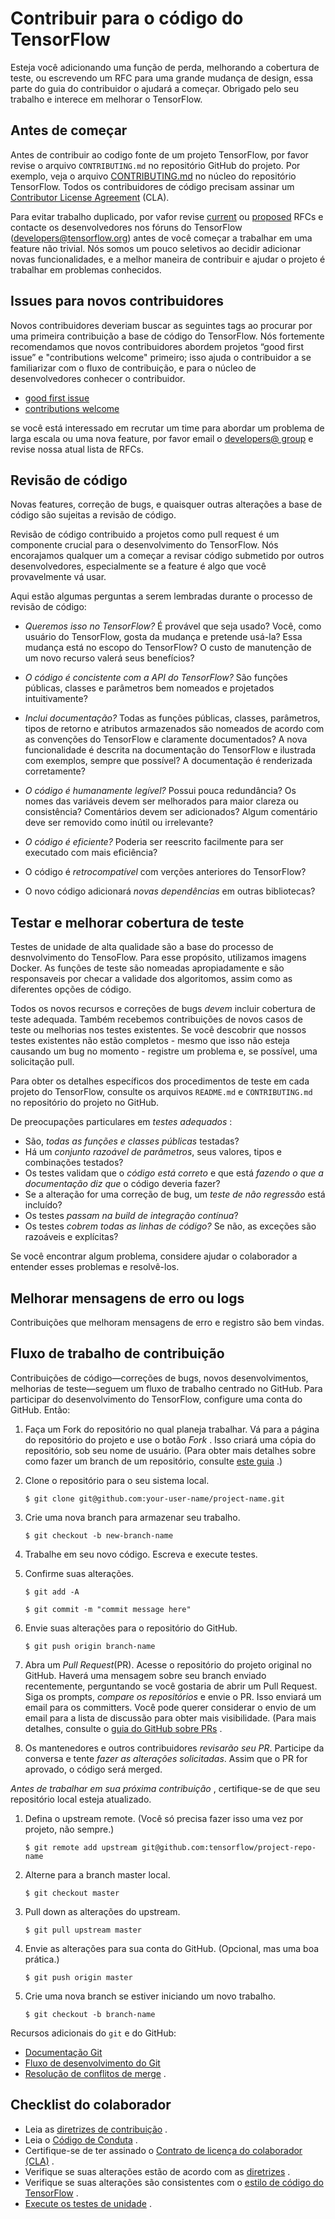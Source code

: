 # Contribuir para o código do TensorFlow

Esteja você adicionando uma função de perda, melhorando a cobertura de teste, ou escrevendo um RFC para uma grande mudança de design, essa parte do guia do contribuidor o ajudará a começar. Obrigado pelo seu trabalho e interece em melhorar o TensorFlow.

## Antes de começar

Antes de contribuir ao codigo fonte de um projeto TensorFlow, por favor revise o arquivo `CONTRIBUTING.md` no repositório GitHub do projeto. Por exemplo, veja o arquivo [CONTRIBUTING.md](https://github.com/tensorflow/tensorflow/blob/master/CONTRIBUTING.md) no núcleo do repositório TensorFlow. Todos os contribuidores de código precisam assinar um [Contributor License Agreement](https://cla.developers.google.com/clas) (CLA).

Para evitar trabalho duplicado, por vafor revise [current](https://github.com/tensorflow/community/tree/master/rfcs) ou [proposed](https://github.com/tensorflow/community/labels/RFC%3A%20Proposed) RFCs e contacte os desenvolvedores nos fóruns do TensorFlow ([developers@tensorflow.org](https://groups.google.com/u/1/a/tensorflow.org/g/developers)) antes de você começar a trabalhar em uma feature não trivial. Nós somos um pouco seletivos ao decidir adicionar novas funcionalidades, e a melhor maneira de contribuir e ajudar o projeto é trabalhar em problemas conhecidos.

## Issues para novos contribuidores

Novos contribuidores deveriam buscar as seguintes tags ao procurar por uma primeira contribuição a base de código do TensorFlow. Nós fortemente recomendamos que novos contribuidores abordem projetos “good first issue” e "contributions welcome" primeiro; isso ajuda o contribuidor a se familiarizar com o fluxo de contribuição, e para o núcleo de desenvolvedores  conhecer o contribuidor.

- [good first issue](https://github.com/tensorflow/tensorflow/labels/good%20first%20issue)
- [contributions welcome](https://github.com/tensorflow/tensorflow/labels/stat%3Acontributions%20welcome)

se você está interessado em recrutar um time para abordar um problema de larga escala ou uma nova feature, por favor email o [developers@ group](https://groups.google.com/a/tensorflow.org/g/developers) e revise nossa atual lista de RFCs.

## Revisão de código

Novas features, correção de bugs, e quaisquer outras alterações a base de código são sujeitas a revisão de código.

Revisão de código contribuido a projetos como pull request é um componente crucial para o desenvolvimento do TensorFlow. Nós encorajamos qualquer um a começar a revisar código submetido por outros desenvolvedores, especialmente se a feature é algo que você provavelmente vá usar.

Aqui estão algumas perguntas a serem lembradas durante o processo de revisão de código:

- *Queremos isso no TensorFlow?* É provável que seja usado? Você, como usuário do TensorFlow, gosta da mudança e pretende usá-la? Essa mudança está no escopo do TensorFlow? O custo de manutenção de um novo recurso valerá seus benefícios?

- *O código é concistente com a API do TensorFlow?* São funções públicas, classes e parâmetros bem nomeados e projetados intuitivamente?

- *Inclui documentação?* Todas as funções públicas, classes, parâmetros, tipos de retorno e atributos armazenados são nomeados de acordo com as convenções do TensorFlow e claramente documentados? A nova funcionalidade é descrita na documentação do TensorFlow e ilustrada com exemplos, sempre que possível? A documentação é renderizada corretamente?

- *O código é humanamente legível?* Possui pouca redundância? Os nomes das variáveis devem ser melhorados para maior clareza ou consistência? Comentários devem ser adicionados? Algum comentário deve ser removido como inútil ou irrelevante?

- *O código é eficiente?* Poderia ser reescrito facilmente para ser executado com mais eficiência?

- O código é *retrocompatível* com verções anteriores do TensorFlow?

- O novo código adicionará *novas dependências* em outras bibliotecas?

## Testar e melhorar cobertura de teste

Testes de unidade de alta qualidade são a base do processo de desnvolvimento do TensoFlow. Para esse propósito, utilizamos imagens Docker. As funções de teste são nomeadas apropiadamente e são responsaveis por checar a validade dos algoritomos, assim como as diferentes opções de código.

Todos os novos recursos e correções de bugs *devem* incluir cobertura de teste adequada. Também recebemos contribuições de novos casos de teste ou melhorias nos testes existentes. Se você descobrir que nossos testes existentes não estão completos - mesmo que isso não esteja causando um bug no momento - registre um problema e, se possível, uma solicitação pull.

Para obter os detalhes específicos dos procedimentos de teste em cada projeto do TensorFlow, consulte os arquivos `README.md` e `CONTRIBUTING.md` no repositório do projeto no GitHub.

De preocupações particulares em *testes adequados* :

- São, *todas as funções e classes públicas* testadas?
- Há um *conjunto razoável de parâmetros*, seus valores, tipos e combinações testados?
- Os testes validam que o *código está correto* e que está *fazendo o que a documentação diz que* o código deveria fazer?
- Se a alteração for uma correção de bug, um *teste de não regressão* está incluído?
- Os testes *passam na build de integração contínua*?
- Os testes *cobrem todas as linhas de código?* Se não, as exceções são razoáveis e explícitas?

Se você encontrar algum problema, considere ajudar o colaborador a entender esses problemas e resolvê-los.

## Melhorar mensagens de erro ou logs

Contribuições que melhoram mensagens de erro e registro são bem vindas.

## Fluxo de trabalho de contribuição

Contribuições de código—correções de bugs, novos desenvolvimentos, melhorias de teste—seguem um fluxo de trabalho centrado no GitHub. Para participar do desenvolvimento do TensorFlow, configure uma conta do GitHub. Então:

1. Faça um Fork do repositório no qual planeja trabalhar. Vá para a página do repositório do projeto e use o botão *Fork* . Isso criará uma cópia do repositório, sob seu nome de usuário. (Para obter mais detalhes sobre como fazer um branch de um repositório, consulte [este guia](https://help.github.com/articles/fork-a-repo/) .)

2. Clone o repositório para o seu sistema local.

    `$ git clone git@github.com:your-user-name/project-name.git`

3. Crie uma nova branch para armazenar seu trabalho.

    `$ git checkout -b new-branch-name`

4. Trabalhe em seu novo código. Escreva e execute testes.

5. Confirme suas alterações.

    `$ git add -A`

    `$ git commit -m "commit message here"`

6. Envie suas alterações para o repositório do GitHub.

    `$ git push origin branch-name`

7. Abra um *Pull Request*(PR). Acesse o repositório do projeto original no GitHub. Haverá uma mensagem sobre seu branch enviado recentemente, perguntando se você gostaria de abrir um Pull Request. Siga os prompts, *compare os repositórios* e envie o PR. Isso enviará um email para os committers. Você pode querer considerar o envio de um email para a lista de discussão para obter mais visibilidade. (Para mais detalhes, consulte o [guia do GitHub sobre PRs](https://help.github.com/articles/creating-a-pull-request-from-a-fork) .

8. Os mantenedores e outros contribuidores *revisarão seu PR*. Participe da conversa e tente *fazer as alterações solicitadas*. Assim que o PR for aprovado, o código será merged.

*Antes de trabalhar em sua próxima contribuição* , certifique-se de que seu repositório local esteja atualizado.

1. Defina o upstream remote. (Você só precisa fazer isso uma vez por projeto, não sempre.)

    `$ git remote add upstream git@github.com:tensorflow/project-repo-name`

2. Alterne para a branch master local.

    `$ git checkout master`

3. Pull down as alterações do upstream.

    `$ git pull upstream master`

4. Envie as alterações para sua conta do GitHub. (Opcional, mas uma boa prática.)

    `$ git push origin master`

5. Crie uma nova branch se estiver iniciando um novo trabalho.

    `$ git checkout -b branch-name`

Recursos adicionais do `git` e do GitHub:

- [Documentação Git](https://git-scm.com/documentation)
- [Fluxo de desenvolvimento do Git](https://docs.scipy.org/doc/numpy/dev/development_workflow.html)
- [Resolução de conflitos de merge](https://help.github.com/articles/resolving-a-merge-conflict-using-the-command-line/) .

## Checklist do colaborador

- Leia as [diretrizes de contribuição](https://github.com/tensorflow/tensorflow/blob/master/CONTRIBUTING.md) .
- Leia o [Código de Conduta](https://github.com/tensorflow/tensorflow/blob/master/CODE_OF_CONDUCT.md) .
- Certifique-se de ter assinado o [Contrato de licença do colaborador (CLA)](https://cla.developers.google.com/) .
- Verifique se suas alterações estão de acordo com as [diretrizes](https://github.com/tensorflow/tensorflow/blob/master/CONTRIBUTING.md#general-guidelines-and-philosophy-for-contribution) .
- Verifique se suas alterações são consistentes com o [estilo de código do TensorFlow](https://www.tensorflow.org/community/contribute/code_style) .
- [Execute os testes de unidade](https://github.com/tensorflow/tensorflow/blob/master/CONTRIBUTING.md#running-unit-tests) .
